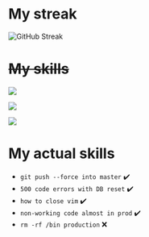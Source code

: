 # My streak

![GitHub Streak](https://streak-stats.demolab.com?user=EnergyFlexus&count_private=true&theme=nord&border_radius=20)

# ~~My skills~~

![](https://skillicons.dev/icons?i=cpp,cs)

![](https://skillicons.dev/icons?i=git,docker,cmake,github)

![](https://skillicons.dev/icons?i=qt,vscode,visualstudio)

# My actual skills

- `git push --force into master` ✔️
- `500 code errors with DB reset` ✔️
- `how to close vim` ✔️
- `non-working code almost in prod` ✔️
- `rm -rf /bin production` ❌
